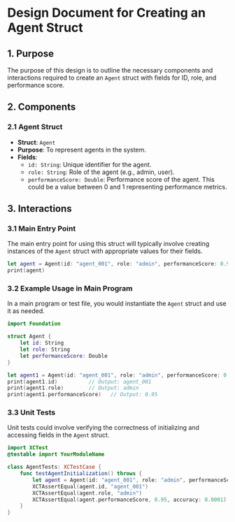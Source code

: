 # Design Document for Creating an Agent Struct

## 1. Purpose
The purpose of this design is to outline the necessary components and interactions required to create an `Agent` struct with fields for ID, role, and performance score.

## 2. Components
### 2.1 Agent Struct
- **Struct**: `Agent`
- **Purpose**: To represent agents in the system.
- **Fields**: 
  - `id: String`: Unique identifier for the agent.
  - `role: String`: Role of the agent (e.g., admin, user).
  - `performanceScore: Double`: Performance score of the agent. This could be a value between 0 and 1 representing performance metrics.

## 3. Interactions
### 3.1 Main Entry Point
The main entry point for using this struct will typically involve creating instances of the `Agent` struct with appropriate values for their fields.
```swift
let agent = Agent(id: "agent_001", role: "admin", performanceScore: 0.95)
print(agent)
```
### 3.2 Example Usage in Main Program
In a main program or test file, you would instantiate the `Agent` struct and use it as needed.
```swift
import Foundation

struct Agent {
    let id: String
    let role: String
    let performanceScore: Double
}

let agent1 = Agent(id: "agent_001", role: "admin", performanceScore: 0.95)
print(agent1.id)          // Output: agent_001
print(agent1.role)        // Output: admin
print(agent1.performanceScore)   // Output: 0.95
```
### 3.3 Unit Tests
Unit tests could involve verifying the correctness of initializing and accessing fields in the `Agent` struct.
```swift
import XCTest
@testable import YourModuleName

class AgentTests: XCTestCase {
    func testAgentInitialization() throws {
        let agent = Agent(id: "agent_001", role: "admin", performanceScore: 0.95)
        XCTAssertEqual(agent.id, "agent_001")
        XCTAssertEqual(agent.role, "admin")
        XCTAssertEqual(agent.performanceScore, 0.95, accuracy: 0.0001)
    }
}
```

